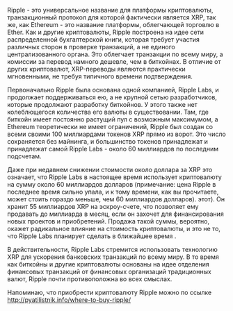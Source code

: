 Ripple - это универсальное название для платформы криптовалюты, транзакционный протокол для которой фактически является XRP, так же, как Ethereum - это название платформы, облегчающей торговлю в Ether. Как и другие криптовалюты, Ripple построена на идее сети распределенной бухгалтерской книги, которая требует участия различных сторон в проверке транзакций, а не единого централизованного органа. Это облегчает транзакции по всему миру, а комиссии за перевод намного дешевле, чем в биткойнах. В отличие от других криптовалют, XRP-переводы являются практически мгновенными, не требуя типичного времени подтверждения.

Первоначально Ripple была основана одной компанией, Ripple Labs,  и продолжает поддерживаться ею, а не крупной сетью разработчиков, которые продолжают разработку биткойнов. У этого также нет колеблющегося количества его валюты в существовании. Там, где биткойн имеет постоянно растущий пул с возможным максимумом, а Ethereum теоретически не имеет ограничений, Ripple был создан со всеми своими 100 миллиардами токенов XRP прямо из ворот. Это число сохраняется без майнинга, и большинство токенов принадлежат и принадлежат самой Ripple Labs - около 60 миллиардов по последним подсчетам.

Даже при недавнем снижении стоимости около доллара за XRP это означает, что Ripple Labs в настоящее время использует криптовалюту на сумму около 60 миллиардов долларов (примечание: цена Ripple в последнее время сильно упала, и к тому времени, как вы прочитаете, может стоить гораздо меньше, чем 60 миллиардов долларов). этот). Он хранит 55 миллиардов XRP на эскроу-счете, что позволяет ему продавать до миллиарда в месяц, если он захочет для финансирования новых проектов и приобретений. Продажа такой суммы, вероятно, окажет радикальное влияние на стоимость криптовалюты, и это не то, что Ripple Labs планирует сделать в ближайшее время .

В действительности, Ripple Labs стремится использовать технологию XRP для ускорения банковских транзакций по всему миру. В то время как биткойны и другие криптовалюты основаны на идее отделения финансовых транзакций от финансовых организаций традиционных валют, Ripple почти противоположна во всех смыслах.

Напоминаю, что приобрести криптовалюту Ripple можно по ссылке http://pyatilistnik.info/where-to-buy-ripple/
